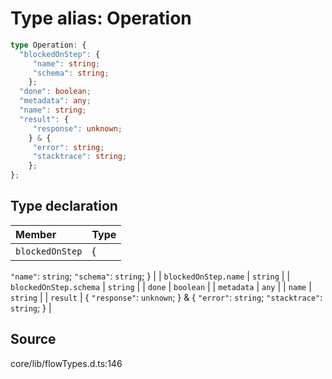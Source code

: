# Type alias: Operation

```ts
type Operation: {
  "blockedOnStep": {
     "name": string;
     "schema": string;
    };
  "done": boolean;
  "metadata": any;
  "name": string;
  "result": {
     "response": unknown;
    } & {
     "error": string;
     "stacktrace": string;
    };
};
```

## Type declaration

| Member | Type |
| :------ | :------ |
| `blockedOnStep` | \{
  `"name"`: `string`;
  `"schema"`: `string`;
 \} |
| `blockedOnStep.name` | `string` |
| `blockedOnStep.schema` | `string` |
| `done` | `boolean` |
| `metadata` | `any` |
| `name` | `string` |
| `result` | \{
  `"response"`: `unknown`;
 \} & \{
  `"error"`: `string`;
  `"stacktrace"`: `string`;
 \} |

## Source

core/lib/flowTypes.d.ts:146
